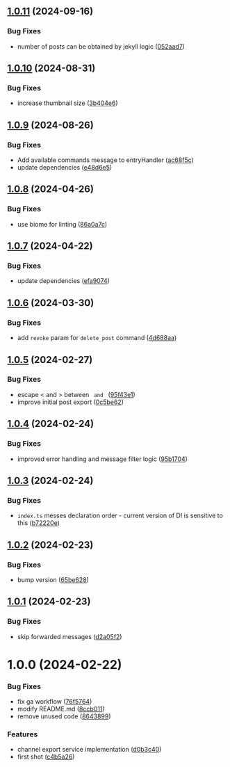 ## [1.0.11](https://github.com/en9inerd/jekyll-post-bot/compare/v1.0.10...v1.0.11) (2024-09-16)


### Bug Fixes

* number of posts can be obtained by jekyll logic ([052aad7](https://github.com/en9inerd/jekyll-post-bot/commit/052aad733817e7853edcfe0100dc6aa46aee2d21))

## [1.0.10](https://github.com/en9inerd/jekyll-post-bot/compare/v1.0.9...v1.0.10) (2024-08-31)


### Bug Fixes

* increase thumbnail size ([3b404e6](https://github.com/en9inerd/jekyll-post-bot/commit/3b404e6b0eaed6cc073b725b62d7efafd245d287))

## [1.0.9](https://github.com/en9inerd/jekyll-post-bot/compare/v1.0.8...v1.0.9) (2024-08-26)


### Bug Fixes

* Add available commands message to entryHandler ([ac68f5c](https://github.com/en9inerd/jekyll-post-bot/commit/ac68f5c1852c0f53946363e821f0fd1865e1228c))
* update dependencies ([e48d6e5](https://github.com/en9inerd/jekyll-post-bot/commit/e48d6e5392e9af3b955609f701baf00375cb5f02))

## [1.0.8](https://github.com/en9inerd/jekyll-post-bot/compare/v1.0.7...v1.0.8) (2024-04-26)


### Bug Fixes

* use biome for linting ([86a0a7c](https://github.com/en9inerd/jekyll-post-bot/commit/86a0a7c3e9f1ef6071fdfd0ad69bd2aa92d346af))

## [1.0.7](https://github.com/en9inerd/jekyll-post-bot/compare/v1.0.6...v1.0.7) (2024-04-22)


### Bug Fixes

* update dependencies ([efa9074](https://github.com/en9inerd/jekyll-post-bot/commit/efa9074925265fff4e14d6adc47d08f688fd5846))

## [1.0.6](https://github.com/en9inerd/jekyll-post-bot/compare/v1.0.5...v1.0.6) (2024-03-30)


### Bug Fixes

* add `revoke` param for `delete_post` command ([4d688aa](https://github.com/en9inerd/jekyll-post-bot/commit/4d688aa89eae5dd155b6f5b7fcf691c10e549ab0))

## [1.0.5](https://github.com/en9inerd/jekyll-post-bot/compare/v1.0.4...v1.0.5) (2024-02-27)


### Bug Fixes

* escape < and > between <code> and </code> ([95f43e1](https://github.com/en9inerd/jekyll-post-bot/commit/95f43e1236241878eb384cdd948d26bba93d6e5f))
* improve initial post export ([0c5be62](https://github.com/en9inerd/jekyll-post-bot/commit/0c5be62422dbdc129bc152d1a25f0777c08a6e8b))

## [1.0.4](https://github.com/en9inerd/jekyll-post-bot/compare/v1.0.3...v1.0.4) (2024-02-24)


### Bug Fixes

* improved error handling and message filter logic ([95b1704](https://github.com/en9inerd/jekyll-post-bot/commit/95b170487c242316a1bf9601224626948b75c8f2))

## [1.0.3](https://github.com/en9inerd/jekyll-post-bot/compare/v1.0.2...v1.0.3) (2024-02-24)


### Bug Fixes

* `index.ts` messes declaration order - current version of DI is sensitive to this ([b72220e](https://github.com/en9inerd/jekyll-post-bot/commit/b72220ea701acdb952c6e94aac36171ffdf09a95))

## [1.0.2](https://github.com/en9inerd/jekyll-post-bot/compare/v1.0.1...v1.0.2) (2024-02-23)


### Bug Fixes

* bump version ([65be628](https://github.com/en9inerd/jekyll-post-bot/commit/65be62846505c69d3507baabc69d7537f2b9259c))

## [1.0.1](https://github.com/en9inerd/jekyll-post-bot/compare/v1.0.0...v1.0.1) (2024-02-23)


### Bug Fixes

* skip forwarded messages ([d2a05f2](https://github.com/en9inerd/jekyll-post-bot/commit/d2a05f20abbfb11781ab2034d74eed98ef0bb68a))

# 1.0.0 (2024-02-22)


### Bug Fixes

* fix ga workflow ([76f5764](https://github.com/en9inerd/jekyll-post-bot/commit/76f57646df8c845bcc8500c1c820d1ce3a038e6e))
* modify README.md ([8ccb011](https://github.com/en9inerd/jekyll-post-bot/commit/8ccb011519e2c14822cf64048074713fd9a0c6e4))
* remove unused code ([8643899](https://github.com/en9inerd/jekyll-post-bot/commit/86438997f67123dfe173625546411a5a08a84c0c))


### Features

* channel export service implementation ([d0b3c40](https://github.com/en9inerd/jekyll-post-bot/commit/d0b3c405c32306d94a588837cc1fe8324bbcc6a4))
* first shot ([c4b5a26](https://github.com/en9inerd/jekyll-post-bot/commit/c4b5a2639d5d4a29b17357941525ac9fa2f569a8))
